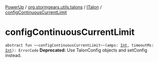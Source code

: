 [PowerUp](../../index.md) / [org.stormgears.utils.talons](../index.md) / [ITalon](index.md) / [configContinuousCurrentLimit](./config-continuous-current-limit.md)

# configContinuousCurrentLimit

`abstract fun ~~configContinuousCurrentLimit~~(amps: `[`Int`](https://kotlinlang.org/api/latest/jvm/stdlib/kotlin/-int/index.html)`, timeoutMs: `[`Int`](https://kotlinlang.org/api/latest/jvm/stdlib/kotlin/-int/index.html)`): ErrorCode`
**Deprecated:** Use TalonConfig objects and setConfig instead.

